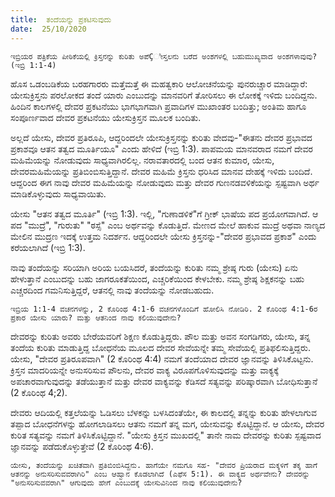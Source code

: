 ```yaml
---
title:  ತಂದೆಯನ್ನು ಪ್ರಕಟಿಸುವುದು
date:  25/10/2020
---
```


`ಇಬ್ರಿಯರ ಪತ್ರಿಕೆಯ ಪೀಠಿಕೆಯಲ್ಲಿ ಕ್ರಿಸ್ತನನ್ನು ಕುರಿತು ಅಪೆÇೀಸ್ತಲನು ಬರೆದ ಅಂಶಗಳಲ್ಲಿ ಬಹುಮುಖ್ಯವಾದ ಅಂಶಗಳಾವುವು? (ಇಬ್ರಿ 1:1-4)`

ಹೊಸ ಒಡಂಬಡಿಕೆಯ ಬರಹಗಾರರು ಮತ್ತೆಮತ್ತೆ ಈ ಮಹತ್ವಕಾರಿ ಆಲೋಚನೆಯನ್ನು ಪುನರುಚ್ಚಾರ ಮಾಡಿದ್ದಾರೆ: ಯೇಸುಕ್ರಿಸ್ತನು ಪರಲೋಕದ ತಂದೆ ಯಾರು ಎಂಬುದನ್ನು ಮಾನವರಿಗೆ ತೋರಿಸಲು ಈ ಲೋಕಕ್ಕೆ ಇಳಿದು ಬಂದಿದ್ದನು. ಹಿಂದಿನ ಕಾಲಗಳಲ್ಲಿ ದೇವರ ಪ್ರಕಟನೆಯು ಭಾಗಭಾಗವಾಗಿ ಪ್ರವಾದಿಗಳ ಮುಖಾಂತರ ಬಂದಿತ್ತು; ಅಂತಿಮ ಹಾಗೂ ಸಂಪೂರ್ಣವಾದ ದೇವರ ಪ್ರಕಟನೆಯು ಯೇಸುಕ್ರಿಸ್ತನ ಮೂಲಕ ಬಂದಿತು.

ಅಲ್ಲದೆ ಯೇಸು, ದೇವರ ಪ್ರತಿರೂಪಿ, ಆದ್ದರಿಂದಲೇ ಯೇಸುಕ್ರಿಸ್ತನನ್ನು ಕುರಿತು ವೇದವು-"ಈತನು ದೇವರ ಪ್ರಭಾವದ ಪ್ರಕಾಶವೂ ಆತನ ತತ್ವದ ಮೂರ್ತಿಯೂ" ಎಂದು ಹೇಳಿದೆ (ಇಬ್ರಿ 1:3). ಪಾಪಮಯ ಮಾನವರಾದ ನಮಗೆ ದೇವರ ಮಹಿಮೆಯನ್ನು ನೋಡುವುದು ಸಾಧ್ಯವಾಗಿರಲಿಲ್ಲ. ನರಾವತಾರದಲ್ಲಿ ಬಂದ ಆತನ ಕುಮಾರ, ಯೇಸು, ದೇವರಮಹಿಮೆಯನ್ನು ಪ್ರತಿಬಿಂಬಿಸುತ್ತಿದ್ದಾನೆ. ದೇವರ ಮಹಿಮೆ ಕ್ರಿಸ್ತನು ಧರಿಸಿದ ಮಾನವ ದೇಹಕ್ಕೆ ಇಳಿದು ಬಂದಿದೆ. ಆದ್ದರಿಂದ ಈಗ ನಾವು ದೇವರ ಮಹಿಮೆಯನ್ನು ನೋಡುವುದು ಮತ್ತು ದೇವರ ಗುಣನಡವಳಿಕೆಯನ್ನು ಸ್ಪಷ್ಟವಾಗಿ ಅರ್ಥ ಮಾಡಿಕೊಳ್ಳುವುದು ಸಾಧ್ಯವಾಯಿತು.

ಯೇಸು "ಆತನ ತತ್ವದ ಮೂರ್ತಿ" (ಇಬ್ರಿ 1:3). ಇಲ್ಲಿ, "ಗುಣಾಡಳಿಕೆ"ಗೆ ಗ್ರೀಕ್ ಭಾಷೆಯ ಪದ ಪ್ರಯೋಗವಾಗಿದೆ. ಆ ಪದ "ಮುದ್ರೆ", "ಗುರುತು" "ಠಸ್ಸೆ" ಎಂಬ ಅರ್ಥವನ್ನು ಕೊಡುತ್ತಿದೆ. ಮೇಣದ ಮೇಲೆ ಹಾಕುವ ಮುದ್ರೆ ಅಥವಾ ನಾಣ್ಯದ ಮೇಲಿನ ಮುದ್ರಣ ಇದಕ್ಕೆ ಉತ್ತಮ ನಿದರ್ಶನ. ಆದ್ದರಿಂದಲೇ ಯೇಸು ಕ್ರಿಸ್ತನನ್ನು-"ದೇವರ ಪ್ರಭಾವದ ಪ್ರಕಾಶ" ಎಂದು ಕರೆಯಲಾಗಿದೆ (ಇಬ್ರಿ 1:3).

ನಾವು ತಂದೆಯನ್ನು ಸರಿಯಾಗಿ ಅರಿಯ ಬಯಸಿದರೆ, ತಂದೆಯನ್ನು ಕುರಿತು ನಮ್ಮ ಶ್ರೇಷ್ಠ ಗುರು (ಯೇಸು) ಏನು ಹೇಳುತ್ತಾನೆ ಎಂಬುದನ್ನು ಬಹು ಜಾಗರೂಕತೆಯಿಂದ, ಎಚ್ಚರಿಕೆಯಿಂದ ಕೇಳಬೇಕು. ನಮ್ಮ ಶ್ರೇಷ್ಠ ಶಿಕ್ಷಕನನ್ನು ಬಹು ಎಚ್ಚರದಿಂದ ಗಮನಿಸುತ್ತಿದ್ದರೆ, ಆತನಲ್ಲಿ ನಾವು ತಂದೆಯನ್ನು ನೋಡಬಹುದು.

`ಇಬ್ರಿಯ 1:1-4 ವಚನಗಳನ್ನು, 2 ಕೊರಿಂಥ 4:1-6 ವಚನಗಳೊಂದಿಗೆ ಹೋಲಿಸಿ ನೋಡಿರಿ. 2 ಕೊರಿಂಥ 4:1-6ರ ಪ್ರಕಾರ ಯೇಸು ಯಾರು? ಮತ್ತು ಆತನಿಂದ ನಾವು ಕಲಿಯುವುದೇನು?`

ದೇವರನ್ನು ಕುರಿತು ಅವರು ಬೇರೆಯವರಿಗೆ ಶಿಕ್ಷಣ ಕೊಡುತ್ತಿದ್ದರು. ಪೌಲ ಮತ್ತು ಅವನ ಸಂಗಡಿಗರು, ಯೇಸು, ತನ್ನ ತಂದೆಯ ಕುರಿತು ಮಾಡುತ್ತಿದ್ದ ಬೋಧನೆಯ ಮೂಲದ ದೇವರ ಸೇವೆಯನ್ನೇ ತಮ್ಮ ಸೇವೆಯಲ್ಲಿ ಪ್ರತಿಫಲಿಸುತ್ತಿದ್ದರು. ಯೇಸು, "ದೇವರ ಪ್ರತಿರೂಪವಾಗಿ" (2 ಕೊರಿಂಥ 4:4) ನಮಗೆ ತಂದೆಯಾದ ದೇವರ ಜ್ಞಾನವನ್ನು ತಿಳಿಸಿಕೊಟ್ಟನು. ಕ್ರಿಸ್ತನ ಮಾದರಿಯನ್ನೇ ಅನುಸರಿಸುವ ಪೌಲನು, ದೇವರ ವಾಕ್ಯ ವಿರೂಪಗೊಳಿಸುವುದನ್ನು ಮತ್ತು ವಾಕ್ಯಕ್ಕೆ ಅಪಚಾರವಾಗುವುದನ್ನು ತಡೆಯುತ್ತಾನೆ ಮತ್ತು ದೇವರ ವಾಕ್ಯವನ್ನು ಕೆಡಿಸದೆ ಸತ್ಯವನ್ನು ಪರಿಷ್ಕಾರವಾಗಿ ಬೋಧಿಸುತ್ತಾನೆ (2 ಕೊರಿಂಥ 4;2).

ದೇವರು ಆದಿಯಲ್ಲಿ ಕತ್ತಲೆಯನ್ನು ಓಡಿಸಲು ಬೆಳಕನ್ನು ಬಳಸಿದಂತೆಯೇ, ಈ ಕಾಲದಲ್ಲಿ ತನ್ನನ್ನು ಕುರಿತು ಹೇಳಲಾಗುವ ತಪ್ಪಾದ ಬೋಧನೆಗಳನ್ನು ಹೋಗಲಾಡಿಸಲು ಆತನು ನಮಗೆ ತನ್ನ ಮಗ, ಯೇಸುವನ್ನು ಕೊಟ್ಟಿದ್ದಾನೆ. ಆ ಯೇಸು, ದೇವರ ಕುರಿತ ಸತ್ಯವನ್ನು ನಮಗೆ ತಿಳಿಸಿಕೊಟ್ಟಿದ್ದಾನೆ. "ಯೇಸು ಕ್ರಿಸ್ತನ ಮುಖದಲ್ಲಿ" ತಾನೇ ನಾಮ ದೇವರನ್ನು ಕುರಿತು ಸ್ಪಷ್ಟವಾದ ಜ್ಞಾನವನ್ನು ಪಡೆದುಕೊಳ್ಳುತ್ತೇವೆ (2 ಕೊರಿಂಥ 4:6).

`ಯೇಸು, ತಂದೆಯನ್ನು ಖಚಿತವಾಗಿ ಪ್ರತಿಬಿಂಬಿಸಿದ್ದನು. ಹಾಗೆಯೇ ನಮಗೂ ಸಹ- "ದೇವರ ಪ್ರಿಯರಾದ ಮಕ್ಕಳಿಗೆ ತಕ್ಕ ಹಾಗೆ ಆತನನ್ನು ಅನುಸರಿಸುವವರಾಗಿರಿ" ಎಂಬ ಆಹ್ವಾನ ಕೊಡಲಾಗಿದೆ (ಎಫೆಸ 5:1). ಈ ವಾಕ್ಯದ ಅರ್ಥವೇನು? ದೇವರನ್ನು "ಅನುಸರಿಸುವವರಾಗಿ" ಆಗುವುದು ಹೇಗೆ ಎಂಬುದಕ್ಕೆ ಯೇಸುವಿನಿಂದ ನಾವು ಕಲಿಯುವುದೇನು?`